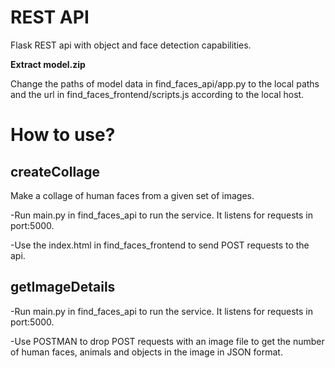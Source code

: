 # REST API
Flask REST api with object and face detection capabilities.

**Extract model.zip**

Change the paths of model data in find_faces_api/app.py to the local paths and the url in find_faces_frontend/scripts.js according to the local host.

# How to use?

## createCollage

Make a collage of human faces from a given set of images.

-Run main.py in find_faces_api to run the service. It listens for requests in port:5000.

-Use the index.html in find_faces_frontend to send POST requests to the api.

## getImageDetails

-Run main.py in find_faces_api to run the service. It listens for requests in port:5000.

-Use POSTMAN to drop POST requests with an image file to get the number of human faces, animals and objects in the image in JSON format.
